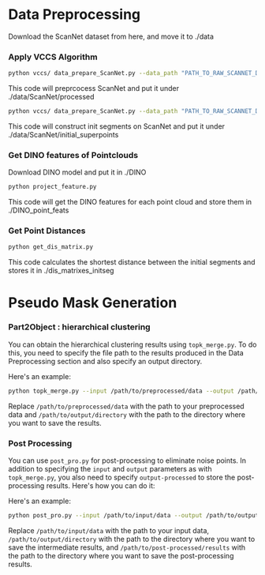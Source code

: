 
# Data Preprocessing
<div id=Data_Preprocessing>
Download the ScanNet dataset from here, and move it to ./data

### Apply VCCS Algorithm

```bash
python vccs/ data_prepare_ScanNet.py --data_path "PATH_TO_RAW_SCANNET_DATASET"
```
This code will preprcocess ScanNet and put it under ./data/ScanNet/processed

```bash
python vccs/ data_prepare_ScanNet.py --data_path "PATH_TO_RAW_SCANNET_DATASET"
```
This code will construct init segments on ScanNet and put it under ./data/ScanNet/initial_superpoints

### Get DINO features of Pointclouds
Download DINO model and put it in ./DINO 
```bash
python project_feature.py
```
This code will get the DINO features for each point cloud and store them in ./DINO_point_feats

### Get Point Distances 
```bash
python get_dis_matrix.py
```
This code calculates the shortest distance between the initial segments and stores it in ./dis_matrixes_initseg

# Pseudo Mask Generation
<div id=Pseudo_Mask_Generation>

### Part2Object : hierarchical clustering

You can obtain the hierarchical clustering results using `topk_merge.py`. To do this, you need to specify the file path to the results produced in the Data Preprocessing section and also specify an output directory.

Here's an example:

```bash
python topk_merge.py --input /path/to/preprocessed/data --output /path/to/output/directory
```

Replace `/path/to/preprocessed/data` with the path to your preprocessed data and `/path/to/output/directory` with the path to the directory where you want to save the results.

### Post Processing

You can use `post_pro.py` for post-processing to eliminate noise points. In addition to specifying the `input` and `output` parameters as with `topk_merge.py`, you also need to specify `output-processed` to store the post-processing results. Here's how you can do it:

Here's an example:

```bash
python post_pro.py --input /path/to/input/data --output /path/to/output/directory --output-processed /path/to/post-processed/results
```
Replace `/path/to/input/data` with the path to your input data, `/path/to/output/directory` with the path to the directory where you want to save the intermediate results, and `/path/to/post-processed/results` with the path to the directory where you want to save the post-processing results.
